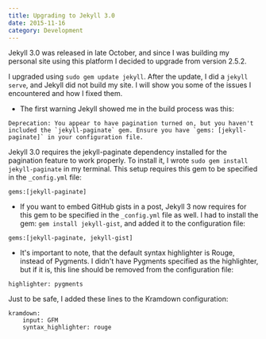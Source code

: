 ```yaml
---
title: Upgrading to Jekyll 3.0
date: 2015-11-16
category: Development
---
```


Jekyll 3.0 was released in late October, and since I was building my personal site using this platform I decided to upgrade from version 2.5.2.

I upgraded using `sudo gem update jekyll`. After the update, I did a `jekyll serve`, and Jekyll did not build my site. I will show you some of the issues I encountered and how I fixed them.

- The first warning Jekyll showed me in the build process was this:
```
Deprecation: You appear to have pagination turned on, but you haven't included the `jekyll-paginate` gem. Ensure you have `gems: [jekyll-paginate]` in your configuration file.
```

Jekyll 3.0 requires the jekyll-paginate dependency installed for the pagination feature to work properly. To install it, I wrote `sudo gem install jekyll-paginate` in my terminal. This setup requires this gem to be specified in the `_config.yml` file:

```
gems:[jekyll-paginate]
```

- If you want to embed GitHub gists in a post, Jekyll 3 now requires for this gem to be specified in the `_config.yml` file as well. I had to install the gem: `gem install jekyll-gist`, and added it to the configuration file:

```
gems:[jekyll-paginate, jekyll-gist]
```

- It's important to note, that the default syntax highlighter is Rouge, instead of Pygments. I didn't have Pygments specified as the highlighter, but if it is, this line should be removed from the configuration file:

`highlighter: pygments`

Just to be safe, I added these lines to the Kramdown configuration:

```
kramdown:
    input: GFM
    syntax_highlighter: rouge
```  

